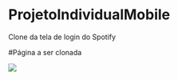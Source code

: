 # ProjetoIndividualMobile
Clone da tela de login do Spotify


#Página a ser clonada

<img src="[/assets/img/arquivo.gif](https://cdn.discordapp.com/attachments/1135259274587680908/1177754879234686986/Spotify_Android_1.png?ex=6573a8b4&is=656133b4&hm=b5fe5673fc0e7e14d2b588a4a569d7670558e2aea0973d2f4360149e90acc45f)https://cdn.discordapp.com/attachments/1135259274587680908/1177754879234686986/Spotify_Android_1.png?ex=6573a8b4&is=656133b4&hm=b5fe5673fc0e7e14d2b588a4a569d7670558e2aea0973d2f4360149e90acc45f">
